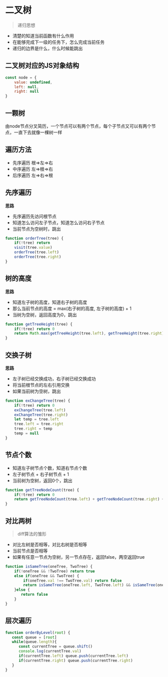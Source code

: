 # 二叉树

> 递归思想
- 清楚的知道当前函数有什么作用
- 在能够完成下一级的任务下，怎么完成当前任务
- 递归的边界是什么，什么时候能跳出


## 二叉树对应的JS对象结构
```javascript
const node = {
    value: undefined,
    left: null,
    right: null
}
```

## 一颗树
由node节点分叉简历，一个节点可以有两个节点，每个子节点又可以有两个节点，一直下去就像一棵树一样

## 遍历方法
- 先序遍历 根=>左=>右
- 中序遍历 左=>根=>右
- 后序遍历 左=>右=>根

## 先序遍历
**思路**
- 先序遍历先访问根节点
- 知道怎么访问左子节点，知道怎么访问右子节点
- 当前节点为空树时，跳出
```javascript
function orderTree(tree) {
    if(!tree) return
    visit(tree.value)
    orderTree(tree.left)
    orderTree(tree.right)
}
```

## 树的高度
**思路**
- 知道左子树的高度，知道右子树的高度
- 那么当前节点的高度 = max(右子树的高度, 左子树的高度) + 1
- 当树为空树，返回高度为0，跳出

```javascript
function getTreeHeight(tree) {
    if(!tree) return 0
    return Math.max(getTreeHeight(tree.left), getTreeHeight(tree.right)) + 1
}
```


## 交换子树
**思路**
- 左子树已经交换成功，右子树已经交换成功
- 将当前根节点的左右引用交换
- 如果当前树为空树，跳出
```javascript
function exChangeTree(tree) {
    if(!tree) return 0
    exChangeTree(tree.left)
    exChangeTree(tree.right)
    let temp = tree.left
    tree.left = tree.right
    tree.right = temp
    temp = null
}
```

## 节点个数
- 知道左子树节点个数，知道右节点个数
- 左子树节点  + 右子树节点 + 1
- 当前树为空树，返回0个，跳出
```javascript
function getTreeNodeCount(tree) {
    if(!tree) return 0
    return getTreeNodeCount(tree.left) + getTreeNodeCount(tree.right) + 1
}
```
## 对比两树
> diff算法的雏形
- 对比左树是否相等，对比右树是否相等
- 当前节点是否相等
- 如果有任意一节点为空树，另一节点存在，返回false，两空返回true
```javascript
function isSameTree(oneTree, TwoTree) {
    if(!oneTree && !TwoTree) return true
    else if(oneTree && TwoTree) {
        if(oneTree.val !== TwoTree.val) return false
        return isSameTree(oneTree.left, TwoTree.left) && isSameTree(oneTree.right, TwoTree.right)
    }else {
       return false
    }
}
```

## 层次遍历
```javascript
function orderByLevel(root) {
   const queue = [root]
   while(queue.length){
      const currentTree = queue.shift()
      console.log(currentTree.val)
      if(currentTree.left) queue.push(currentTree.left)
      if(currentTree.right) queue.push(currentTree.right)
   }
}
```